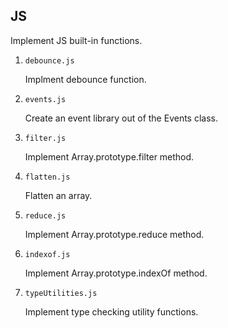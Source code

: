 ## JS

Implement JS built-in functions.

1. `debounce.js`

   Implment debounce function.

2. `events.js`

   Create an event library out of the Events class.

3. `filter.js`

   Implement Array.prototype.filter method.

4. `flatten.js`

   Flatten an array.

5. `reduce.js`

   Implement Array.prototype.reduce method.

6. `indexof.js`

   Implement Array.prototype.indexOf method.

7. `typeUtilities.js`

   Implement type checking utility functions.
